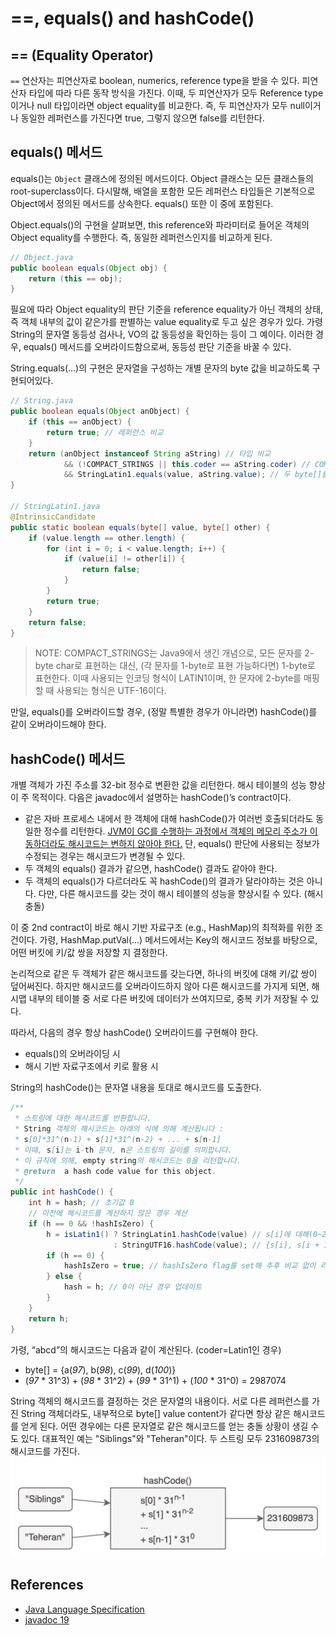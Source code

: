 # ==, equals() and hashCode()

## **== (Equality Operator)**

`==` 연산자는 피연산자로 boolean, numerics, reference type을 받을 수 있다. 피연산자 타입에 따라 다른 동작 방식을 가진다. 이때, 두 피연산자가 모두 Reference type이거나 null 타입이라면 object equality를 비교한다. 즉, 두 피연산자가 모두 null이거나 동일한 레퍼런스를 가진다면 true, 그렇지 않으면 false를 리턴한다.

## **equals() 메서드**

equals()는 `Object` 클래스에 정의된 메서드이다. Object 클래스는 모든 클래스들의 root-superclass이다. 다시말해, 배열을 포함한 모든 레퍼런스 타입들은 기본적으로 Object에서 정의된 메서드를 상속한다. equals() 또한 이 중에 포함된다. 

Object.equals()의 구현을 살펴보면, this reference와 파라미터로 들어온 객체의 Object equality를 수행한다. 즉, 동일한 레퍼런스인지를 비교하게 된다.

```java
// Object.java
public boolean equals(Object obj) {
	return (this == obj);
}
```

필요에 따라 Object equality의 판단 기준을 reference equality가 아닌 객체의 상태, 즉 객체 내부의 값이 같은가를 판별하는 value equality로 두고 싶은 경우가 있다. 가령 String의 문자열 동등성 검사나, VO의 값 동등성을 확인하는 등이 그 예이다. 이러한 경우, equals() 메서드를 오버라이드함으로써, 동등성 판단 기준을 바꿀 수 있다.

String.equals(...)의 구현은 문자열을 구성하는 개별 문자의 byte 값을 비교하도록 구현되어있다.
```java
// String.java
public boolean equals(Object anObject) {
	if (this == anObject) {
		return true; // 레퍼런스 비교
	} 
	return (anObject instanceof String aString) // 타입 비교
			&& (!COMPACT_STRINGS || this.coder == aString.coder) // COMPACT_STRINGS enable이라면, coder가 같은지 비교
			&& StringLatin1.equals(value, aString.value); // 두 byte[]를 선형 탐색 비교
}

// StringLatin1.java
@IntrinsicCandidate
public static boolean equals(byte[] value, byte[] other) {
	if (value.length == other.length) {
		for (int i = 0; i < value.length; i++) {
			if (value[i] != other[i]) {
				return false; 
			}
		}
		return true;
	}
	return false;
}
```
> NOTE: COMPACT_STRINGS는 Java9에서 생긴 개념으로, 모든 문자를 2-byte char로 표현하는 대신, (각 문자를 1-byte로 표현 가능하다면) 1-byte로 표현한다. 이때 사용되는 인코딩 형식이 LATIN1이며, 한 문자에 2-byte를 매핑할 때 사용되는 형식은 UTF-16이다.

만일, equals()를 오버라이드할 경우, (정말 특별한 경우가 아니라면) hashCode()를 같이 오버라이드해야 한다. 

## **hashCode() 메서드**
개별 객체가 가진 주소를 32-bit 정수로 변환한 값을 리턴한다. 해시 테이블의 성능 향상이 주 목적이다. 다음은 javadoc에서 설명하는 hashCode()’s contract이다.

- 같은 자바 프로세스 내에서 한 객체에 대해 hashCode()가 여러번 호출되더라도 동일한 정수를 리턴한다. [JVM이 GC를 수행하는 과정에서 객체의 메모리 주소가 이동하더라도 해시코드는 변하지 않아야 한다.](https://stackoverflow.com/a/3796963) 단, equals() 판단에 사용되는 정보가 수정되는 경우는 해시코드가 변경될 수 있다. 
- 두 객체의 equals() 결과가 같으면, hashCode() 결과도 같아야 한다.
- 두 객체의 equals()가 다르더라도 꼭 hashCode()의 결과가 달라야하는 것은 아니다. 다만, 다른 해시코드를 갖는 것이 해시 테이블의 성능을 향상시킬 수 있다. (해시 충돌)

이 중 2nd contract이 바로 해시 기반 자료구조 (e.g., HashMap)의 최적화를 위한 조건이다. 가령, HashMap.putVal(…) 메서드에서는 Key의 해시코드 정보를 바탕으로, 어떤 버킷에 키/값 쌍을 저장할 지 결정한다. 

논리적으로 같은 두 객체가 같은 해시코드를 갖는다면, 하나의 버킷에 대해 키/값 쌍이 덮어써진다. 하지만 해시코드를 오버라이드하지 않아 다른 해시코드를 가지게 되면, 해시맵 내부의 테이블 중 서로 다른 버킷에 데이터가 쓰여지므로, 중복 키가 저장될 수 있다.

따라서, 다음의 경우 항상 hashCode() 오버라이드를 구현해야 한다.
- equals()의 오버라이딩 시
- 해시 기반 자료구조에서 키로 활용 시

String의 hashCode()는 문자열 내용을 토대로 해시코드를 도출한다. 
```java
/**
 * 스트링에 대한 해시코드를 반환합니다.
 * String 객체의 해시코드는 아래의 식에 의해 계산됩니다 : 
 * s[0]*31^(n-1) + s[1]*31^(n-2) + ... + s[n-1]
 * 이때, s[i]는 i-th 문자, n은 스트링의 길이를 의미합니다.
 * 이 규칙에 의해, empty string의 해시코드는 0을 리턴합니다.
 * @return  a hash code value for this object.
 */
public int hashCode() {
    int h = hash; // 초기값 0
    // 이전에 해시코드를 계산하지 않은 경우 계산
    if (h == 0 && !hashIsZero) {
        h = isLatin1() ? StringLatin1.hashCode(value) // s[i]에 대해(0~255) 위 수식 적용
                       : StringUTF16.hashCode(value); // {s[i], s[i + 1]}을 bit-concat한 결과에(0~65535) 위 수식 적용
        if (h == 0) {
            hashIsZero = true; // hashIsZero flag를 set해 추후 비교 없이 리턴함
        } else {
            hash = h; // 0이 아닌 경우 업데이트
        }
    }
    return h;
}
```
가령, “abcd”의 해시코드는 다음과 같이 계산된다. (coder=Latin1인 경우)
- byte[] = {a(_97_), b(_98_), c(_99_), d(_100_)}
- (_97_ * 31^3) + (_98_ * 31^2) + (_99_ * 31^1) + (_100_ * 31^0) = 2987074

String 객체의 해시코드를 결정하는 것은 문자열의 내용이다. 서로 다른 레퍼런스를 가진 String 객체더라도, 내부적으로 byte[] value content가 같다면 항상 같은 해시코드를 얻게 된다. 어떤 경우에는 다른 문자열로 같은 해시코드를 얻는 충돌 상황이 생길 수도 있다. 대표적인 예는 "Siblings"와 "Teheran"이다. 두 스트링 모두 231609873의 해시코드를 가진다. 
![image](/img/string-hashcode-collision.png) 

## **References**
- [Java Language Specification](http://docs.oracle.com/javase/specs/jls/se19/html/jls-15.html#jls-15.21)
- [javadoc 19](https://docs.oracle.com/en/java/javase/19/docs/api/java.base/java/lang/Object.html)